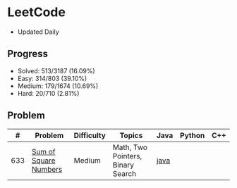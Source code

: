 # LeetCode

* Updated Daily

## Progress

* Solved: 513/3187 (16.09%)
* Easy: 314/803 (39.10%)
* Medium: 179/1674 (10.69%)
* Hard: 20/710 (2.81%)

## Problem

| # | Problem | Difficulty | Topics | Java | Python | C++ |
| ---- | --- | ------- |--- | ------- |--- | ------- |
| 633  | [Sum of Square Numbers](https://leetcode.com/problems/sum-of-square-numbers/description/) | Medium  | Math, Two Pointers, Binary Search | [java]() |  |  |
